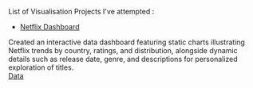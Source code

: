 
List of Visualisation Projects I've attempted :


-  [Netflix Dashboard](https://public.tableau.com/views/NetflixDashboard_17059659385330/Netflix?:language=en-US&:display_count=n&:origin=viz_share_link)

Created an interactive data dashboard featuring static charts illustrating Netflix trends by country, ratings, and distribution, alongside dynamic details such as release date, genre, and descriptions for personalized exploration of titles. <br>
[Data](https://www.kaggle.com/datasets/shivamb/netflix-shows)



